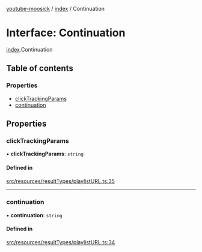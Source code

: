 [youtube-moosick](../README.md) / [index](../modules/index.md) / Continuation

# Interface: Continuation

[index](../modules/index.md).Continuation

## Table of contents

### Properties

- [clickTrackingParams](index.Continuation.md#clicktrackingparams)
- [continuation](index.Continuation.md#continuation)

## Properties

### clickTrackingParams

• **clickTrackingParams**: `string`

#### Defined in

[src/resources/resultTypes/playlistURL.ts:35](https://github.com/EvasiveXkiller/youtube-moosick/blob/239aede/src/resources/resultTypes/playlistURL.ts#L35)

___

### continuation

• **continuation**: `string`

#### Defined in

[src/resources/resultTypes/playlistURL.ts:34](https://github.com/EvasiveXkiller/youtube-moosick/blob/239aede/src/resources/resultTypes/playlistURL.ts#L34)
